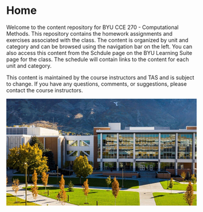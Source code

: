 # Home

Welcome to the content repository for BYU CCE 270 - Computational Methods. This repository contains the homework 
assignments and exercises associated with the class. The content is organized by unit and category and can be 
browsed using the navigation bar on the left. You can also access this content from the Schdule page on the BYU 
Learning Suite page for the class. The schedule will contain links to the content for each unit and category.

This content is maintained by the course instructors and TAS and is subject to change. If you have any questions, 
comments, or suggestions, please contact the course instructors.

![eng_bldg.jpg](images/eng_bldg.jpg)